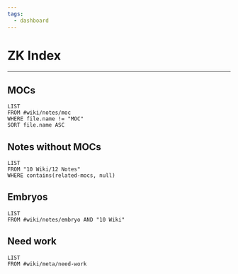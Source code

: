 ```yaml
---
tags:
  - dashboard
---
```

# ZK Index
---

## MOCs
```dataview
LIST
FROM #wiki/notes/moc 
WHERE file.name != "MOC"
SORT file.name ASC
```

## Notes without MOCs
```dataview
LIST
FROM "10 Wiki/12 Notes"
WHERE contains(related-mocs, null)
``````

## Embryos
```dataview
LIST
FROM #wiki/notes/embryo AND "10 Wiki"
```

## Need work
```dataview
LIST
FROM #wiki/meta/need-work 
```